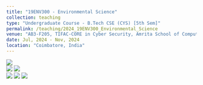 ```yaml
---
title: "19ENV300 - Environmental Science"
collection: teaching
type: "Undergraduate Course - B.Tech CSE (CYS) [5th Sem]"
permalink: /teaching/2024_19ENV300_Environmental_Science
venue: "AB3-F205, TIFAC-CORE in Cyber Security, Amrita School of Computing, Amrita Vishwa Vidyapeetham"
date: Jul, 2024 - Nov, 2024
location: "Coimbatore, India"
---
```


![](https://img.shields.io/badge/Students-72-blue) <br/>
![](https://img.shields.io/badge/Pass_Percent-100.00-darkgreen) ![](https://img.shields.io/badge/Average_Marks-72.46-blue) <br/> 
![](https://img.shields.io/badge/Course_Outcome_Attainment-TBD-blue) ![](https://img.shields.io/badge/Course_Feedback-TBD-blue) ![](https://img.shields.io/badge/TLP_Feedback-TBD-blue) 

